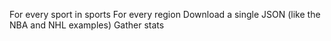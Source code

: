 For every sport in sports
	For every region
		Download a single JSON (like the NBA and NHL examples)
			Gather stats